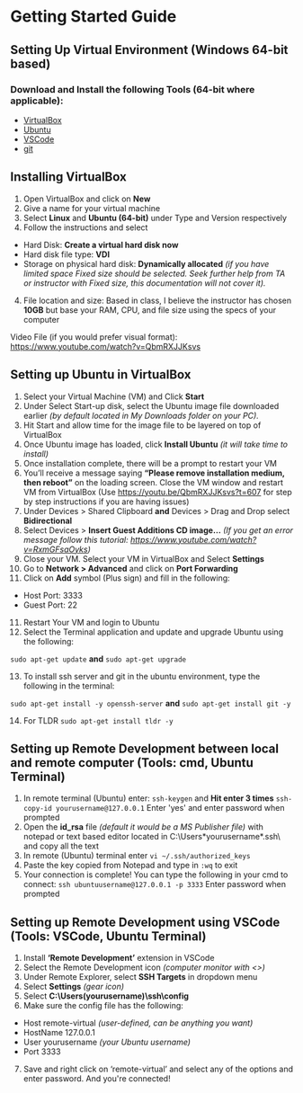 # Getting Started Guide
## Setting Up Virtual Environment (Windows 64-bit based)

### Download and Install the following Tools (64-bit where applicable):
* [VirtualBox](https://www.virtualbox.org/)
* [Ubuntu](https://ubuntu.com/download/desktop)
*	[VSCode](https://code.visualstudio.com/)
*	[git](https://git-scm.com/)

## Installing VirtualBox
1.	Open VirtualBox and click on **New**
2.	Give a name for your virtual machine
3.  Select **Linux** and **Ubuntu (64-bit)** under Type and Version respectively
3.	Follow the instructions and select
   + Hard Disk: **Create a virtual hard disk now**
   + Hard disk file type: **VDI**
   + Storage on physical hard disk: **Dynamically allocated** *(if you have limited space Fixed size should be selected. Seek further help from TA or instructor with Fixed size, this documentation will not cover it).*
4.	File location and size: Based in class, I believe the instructor has chosen **10GB** but base your RAM, CPU, and file size using the specs of your computer

Video File (if you would prefer visual format): https://www.youtube.com/watch?v=QbmRXJJKsvs

## Setting up Ubuntu in VirtualBox
1.	Select your Virtual Machine (VM) and Click **Start**
2.	Under Select Start-up disk, select the Ubuntu image file downloaded earlier *(by default located in My Downloads folder on your PC).*
3.	Hit Start and allow time for the image file to be layered on top of VirtualBox
4.	Once Ubuntu image has loaded, click **Install Ubuntu** *(it will take time to install)*
5.	Once installation complete, there will be a prompt to restart your VM
6. You’ll receive a message saying **“Please remove installation medium, then reboot”** on the loading screen. Close the VM window and restart VM from VirtualBox (Use https://youtu.be/QbmRXJJKsvs?t=607 for step by step instructions if you are having issues)
7.	Under Devices > Shared Clipboard **and** Devices > Drag and Drop select **Bidirectional** 
8.	Select Devices > **Insert Guest Additions CD image…** *(If you get an error message follow this tutorial: https://www.youtube.com/watch?v=RxmGFsaOyks)*
8.	Close your VM. Select your VM in VirtualBox and Select **Settings**
9.	Go to **Network > Advanced** and click on **Port Forwarding**
10. Click on **Add** symbol (Plus sign) and fill in the following:
   +	Host Port: 3333
   +	Guest Port: 22
11. Restart Your VM and login to Ubuntu
12. Select the Terminal application and update and upgrade Ubuntu using the following:
  
  `sudo apt-get update`
**and**
  `sudo apt-get upgrade`
  
13. To install ssh server and git in the ubuntu environment, type the following in the terminal:

`sudo apt-get install -y openssh-server`
**and**
`sudo apt-get install git -y`

14. For TLDR `sudo apt-get install tldr -y`

## Setting up Remote Development between local and remote computer (Tools: cmd, Ubuntu Terminal)
1.	In remote terminal (Ubuntu) enter:
`ssh-keygen` and **Hit enter 3 times**
`ssh-copy-id yourusername@127.0.0.1`
Enter 'yes' and enter password when prompted
2.	Open the **id_rsa** file *(default it would be a MS Publisher file)* with notepad or text based editor located in C:\Users\*yourusername*\.ssh\ and copy all the text
3.	In remote (Ubuntu) terminal enter `vi ~/.ssh/authorized_keys`
4.	Paste the key copied from Notepad and type in `:wq` to exit
5.	Your connection is complete! You can type the following in your cmd to connect:
`ssh ubuntuusername@127.0.0.1 -p 3333`
Enter password when prompted

## Setting up Remote Development using VSCode (Tools: VSCode, Ubuntu Terminal)
1.	Install **‘Remote Development’** extension in VSCode
2.	Select the Remote Development icon *(computer monitor with <>)*
3.	Under Remote Explorer, select **SSH Targets** in dropdown menu
4.	Select **Settings** *(gear icon)*
5.	Select **C:\Users\(yourusername)\ssh\config**
6.	Make sure the config file has the following:
  + Host remote-virtual *(user-defined, can be anything you want)*
  + HostName 127.0.0.1
  + User yourusername *(your Ubuntu username)*
  + Port 3333
7.	Save and right click on ‘remote-virtual’ and select any of the options and enter password. And you're connected!






